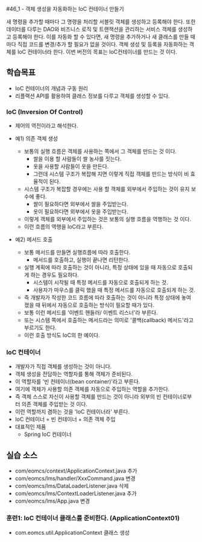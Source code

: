 #46_1 - 객체 생성을 자동화하는 IoC 컨테이너 만들기

새 명령을 추가할 때마다 그 명령을 처리할 서블릿 객체를 생성하고 등록해야 한다.
또한 데이터를 다루는 DAO와 비즈니스 로직 및 트랜잭션을 관리하는
서비스 객체를 생성하고 등록해야 한다.
이를 자동화 할 수 있다면,
새 명령을 추가하거나 새 클래스를 만들 때 마다 
직접 코드를 변경/추가 할 필요가 없을 것이다.
객체 생성 및 등록을 자동화하는 객체를 IoC 컨테이너라 한다.
이번 버전의 목표는 IoC컨테이너를 만드는 것 이다.

## 학습목표

- IoC 컨테이너의 개념과 구동 원리
- 리플랙션 API를 활용하여 클래스 정보를 다루고 객체를 생성할 수 있다.

### IoC (Inversion Of Control)

- 제어의 역전이라고 해석한다.

- 예1) 의존 객체 생성
  - 보통의 실행 흐름은 객체를 사용하는 쪽에서 그 객체를 만드는 것 이다.
    - 쌀을 이용 할 사람들이 쌀 농사를 짓는다.
    - 옷을 사용할 사람들이 옷을 만든다.
    - 그런데 시스템 구조가 복잡해 지면 이렇게 직접 객체를 만드는 방식이 비 효율적이 된다.
  - 시스템 구조가 복잡할 경우에는 사용 할 객체를 외부에서 주입하는 것이 유지 보수에 좋다.
    - 쌀이 필요하다면 외부에서 쌀을 주입받는다.
    - 옷이 필요하다면 외부에서 옷을 주입받는다.
  - 이렇게 객체를 외부에서 주입하는 것은 보통의 실행 흐름을 역행하는 것 이다.
  - 이런 흐름의 역행을 IoC라고 부른다.

- 예2) 메서드 호출
  - 보통 메서드를 만들면 실행흐름에 따라 호출한다.
    - 메서드를 호출하고, 실행이 끝나면 리턴한다.
  - 실행 계획에 따라 호출하는 것이 아니라, 특정 상태에 있을 때 자동으로 호출되게 하는 경우도 필요하다.
    - 시스템이 시작될 때 특정 메서드를 자동으로 호출되게 하는 것.
    - 사용자가 마우스를 클릭 했을 때 특정 메서드를 자동으로 호출되게 하는 것.
  - 즉 개발자가 작성한 코드 흐름에 따라 호출하는 것이 아니라
    특정 상태에 놓여 졌을 때 뒤에서 자동으로 호출하는 방식이 필요할 때가 있다.
  - 보통 이런 메서드를 '이벤트 핸들러/ 이벤트 리스너'라 부른다.
  - 또는 시스템 쪽에서 호출하는 메서드라는 의미로 '콜백(callback) 메서드'라고 부르기도 한다.
  - 이런 호출 방식도 IoC의 한 예이다.
  
### IoC 컨테이너

- 개발자가 직접 객체를 생성하는 것이 아니다.
- 객체 생성을 전담하는 역할자를 통해 객체가 준비된다.
- 이 역할자를 '빈 컨테이너(bean container)'라고 부른다.
- 여기에 객체가 사용할 의존 객체를 자동으로 주입하는 역할을 추가한다.
- 즉 객체 스스로 자신이 사용할 객체를 만드는 것이 아니라 
  외부의 빈 컨테이너로부터 의존 객체를 주입받는 것 이다.
- 이런 역할까지 겸하는 것을 'IoC 컨테이너라' 부른다.
- IoC 컨테이너 = 빈 컨테이너 + 의존 객체 주입
- 대표적인 제품
  - Spring IoC 컨테이너 

## 실습 소스

- com/eomcs/context/ApplicationContext.java 추가
- com/eomcs/lms/handler/XxxCommand.java 변경
- com/eomcs/lms/DataLoaderListener.java 삭제
- com/eomcs/lms/ContextLoaderListener.java 추가
- com/eomcs/lms/App.java 변경

### 훈련1: IoC 컨테이너 클래스를 준비한다. (ApplicationContext01)

- com.eomcs.util.ApplicationContext 클래스 생성





















